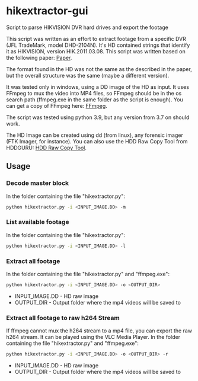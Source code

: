 # hikextractor-gui

Script to parse HIKVISION DVR hard drives and export the footage

This script was written as an effort to extract footage from a specific DVR (JFL TradeMark, model DHD-2104N). It's HD contained strings that identify it as HIKVISION, version HIK.2011.03.08.
This script was written based on the following paper: [Paper](https://eudl.eu/pdf/10.1007/978-3-319-25512-5_13).

The format found in the HD was not the same as the described in the paper, but the overall structure was the same (maybe a different version).

It was tested only in windows, using a DD image of the HD as input.
It uses FFmpeg to mux the video into MP4 files, so FFmpeg should be in the os search path (ffmpeg.exe in the same folder as the script is enough). You can get a copy of FFmpeg here: [FFmpeg](https://ffmpeg.org/download.html).

The script was tested using python 3.9, but any version from 3.7 on should work.

The HD Image can be created using dd (from linux), any forensic imager (FTK Imager, for instance). You can also use the HDD Raw Copy Tool from HDDGURU: [HDD Raw Copy Tool](https://hddguru.com/software/HDD-Raw-Copy-Tool/).

## Usage

### Decode master block

In the folder containing the file "hikextractor.py":

```sh
python hikextractor.py -i <INPUT_IMAGE.DD> -m
```

### List available footage

In the folder containing the file "hikextractor.py":

```sh
python hikextractor.py -i <INPUT_IMAGE.DD> -l
```

### Extract all footage

In the folder containing the file "hikextractor.py" and "ffmpeg.exe":

```sh
python hikextractor.py -i <INPUT_IMAGE.DD> -o <OUTPUT_DIR>
```

- INPUT_IMAGE.DD - HD raw image
- OUTPUT_DIR - Output folder where the mp4 videos will be saved to

### Extract all footage to raw h264 Stream

If ffmpeg cannot mux the h264 stream to a mp4 file, you can export the raw h264 stream.
It can be played using the VLC Media Player.
In the folder containing the file "hikextractor.py" and "ffmpeg.exe":

```sh
python hikextractor.py -i <INPUT_IMAGE.DD> -o <OUTPUT_DIR> -r
```

- INPUT_IMAGE.DD - HD raw image
- OUTPUT_DIR - Output folder where the mp4 videos will be saved to
